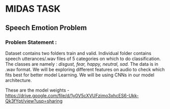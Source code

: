 # MIDAS TASK
## Speech Emotion Problem

### Problem Statement : 
Dataset contains two folders train and valid. Individual folder contains speech utterances/.wav files of 5 categories on which to do classification. The classes are namely : *disgust, fear, happy, neutral, sad.* 
The data is in .wav format.
We will be exploring different features on audio to check which fits best for better model Learning.
We will be using CNNs in our model architecture.

These are the model weights - https://drive.google.com/file/d/1y0V5cXVUFzimo3xhcES6-Ukk-Qk3fYpt/view?usp=sharing
